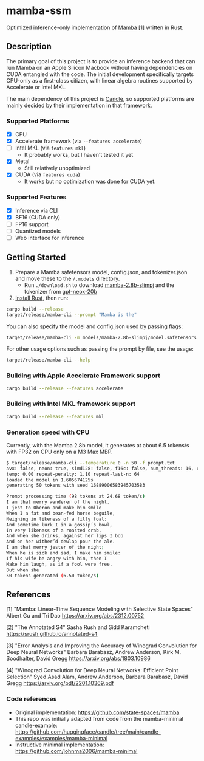 # mamba-ssm

Optimized inference-only implementation of [Mamba](#references) [1] written in Rust.

## Description
The primary goal of this project is to provide an inference backend that can run
Mamba on an Apple Silicon Macbook without having dependencies on CUDA entangled
with the code. The initial development specifically targets CPU-only as a
first-class citizen, with linear algebra routines supported by Accelerate or
Intel MKL.

The main dependency of this project is [Candle](https://github.com/huggingface/candle),
so supported platforms are mainly decided by their implementation in that
framework.

### Supported Platforms

- [x] CPU
- [x] Accelerate framework (via `--features accelerate`)
- [ ] Intel MKL (via `features mkl`)
  - It probably works, but I haven't tested it yet
- [x] Metal
  - Still relatively unoptimized
- [x] CUDA (via `features cuda`)
  - It works but no optimization was done for CUDA yet.

### Supported Features

- [x] Inference via CLI
- [x] BF16 (CUDA only)
- [ ] FP16 support
- [ ] Quantized models
- [ ] Web interface for inference

## Getting Started

1. Prepare a Mamba safetensors model, config.json, and tokenizer.json and move these to the `/.models` directory.
   - Run `./download.sh` to download [mamba-2.8b-slimpj](https://huggingface.co/state-spaces/mamba-2.8b-slimpj/tree/refs%2Fpr%2F1) and the tokenizer from [gpt-neox-20b](https://huggingface.co/EleutherAI/gpt-neox-20b/blob/main/tokenizer.json)
2. [Install Rust](https://www.rust-lang.org), then run:

```bash
cargo build --release
target/release/mamba-cli --prompt "Mamba is the"
```

You can also specify the model and config.json used by passing flags:

```bash
target/release/mamba-cli -m models/mamba-2.8b-slimpj/model.safetensors -c models/mamba-2.8b-slimpj/config.json -prompt "Mamba is the"
```

For other usage options such as passing the prompt by file, see the usage:

```bash
target/release/mamba-cli --help
```

### Building with Apple Accelerate Framework support

```bash
cargo build --release --features accelerate
```

### Building with Intel MKL framework support

```bash
cargo build --release --features mkl
```

### Generation speed with CPU

Currently, with the Mamba 2.8b model, it generates at about 6.5 tokens/s with FP32 on CPU only on a M3 Max MBP.

```bash
$ target/release/mamba-cli --temperature 0 -n 50 -f prompt.txt
avx: false, neon: true, simd128: false, f16c: false, num_threads: 16, cuda: false, metal: false, accelerate: true, mkl: false
temp: 0.00 repeat-penalty: 1.10 repeat-last-n: 64
loaded the model in 1.605674125s
generating 50 tokens with seed 16889006583945703583

Prompt processing time (98 tokens at 24.68 token/s)
I am that merry wanderer of the night.
I jest to Oberon and make him smile
When I a fat and bean-fed horse beguile,
Neighing in likeness of a filly foal:
And sometime lurk I in a gossip’s bowl,
In very likeness of a roasted crab,
And when she drinks, against her lips I bob
And on her wither’d dewlap pour the ale.
I am that merry jester of the night;
When he is sick and sad, I make him smile:
If his wife be angry with him, then I
Make him laugh, as if a fool were free.
But when she
50 tokens generated (6.50 token/s)
```

## References

[1] "Mamba: Linear-Time Sequence Modeling with Selective State Spaces"
    Albert Gu and Tri Dao
    https://arxiv.org/abs/2312.00752

[2] "The Annotated S4"
    Sasha Rush and Sidd Karamcheti
    https://srush.github.io/annotated-s4

[3] "Error Analysis and Improving the Accuracy of Winograd Convolution for Deep Neural Networks"
    Barbara Barabasz, Andrew Anderson, Kirk M. Soodhalter, David Gregg
    https://arxiv.org/abs/1803.10986

[4] "Winograd Convolution for Deep Neural Networks: Efficient Point Selection"
    Syed Asad Alam, Andrew Anderson, Barbara Barabasz, David Gregg
    https://arxiv.org/pdf/2201.10369.pdf

### Code references
- Original implementation: https://github.com/state-spaces/mamba
- This repo was initially adapted from code from the
  mamba-minimal candle-example:
  https://github.com/huggingface/candle/tree/main/candle-examples/examples/mamba-minimal
- Instructive minimal implementation: https://github.com/johnma2006/mamba-minimal
